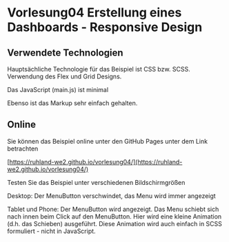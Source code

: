 # Vorlesung04 Erstellung eines Dashboards - Responsive Design

## Verwendete Technologien

Hauptsächliche Technologie für das Beispiel ist CSS bzw. SCSS. Verwendung des Flex und Grid Designs.

Das JavaScript (main.js) ist minimal

Ebenso ist das Markup sehr einfach gehalten.


## Online

Sie können das Beispiel online unter den GitHub Pages unter dem Link betrachten

[https://ruhland-we2.github.io/vorlesung04/](https://ruhland-we2.github.io/vorlesung04/)

Testen Sie das Beispiel unter verschiedenen Bildschirmgrößen

Desktop: Der MenuButton verschwindet, das Menu wird immer angezeigt

Tablet und Phone: Der MenuButton wird angezeigt. Das Menu schiebt sich nach innen beim Click auf den MenuButton. Hier wird eine kleine Animation (d.h. das Schieben) ausgeführt. Diese Animation wird auch einfach in SCSS formuliert - nicht in JavaScript.